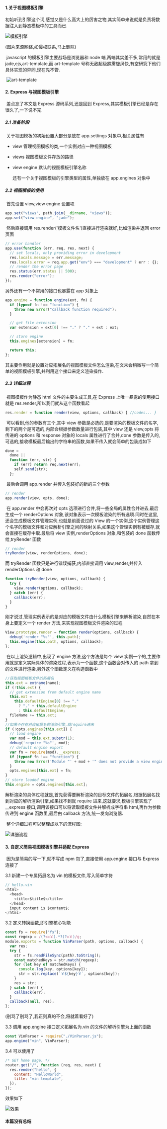 #### 1.关于视图模板引擎

​ 初始听到引擎这个词,感觉又是什么高大上的厉害之物,其实简单来说就是负责将数据注入到静态模板中的工具而已.

![模板引擎](https://oscimg.oschina.net/oscnet/21a0965b-9988-4b08-93be-10cbf06812a7.jpg)

(图片来源网络,如侵权联系,马上删除)

​ javascript 的模板引擎主要战场是浏览器和 node 端,两端其实差不多,常用的就是 jade,ejs,art-template,而 art-template 号称无敌超级霹雳旋风快,有空研究下他们具体实现的异同,现在先不管.

​ ![art-template](https://aui.github.io/art-template/images/chart.png)

#### 2. Express 与视图模板引擎

​ 差点忘了本文是 Express 源码系列,还是回到 Express,其实模板引擎已经是存在很久了,一下说不完.

##### 2.1 准备阶段

​ 关于视图模板的初始设置大部分是放在 app.settings 对象中,相关属性有

- view 管理视图模板的类,一个实例对应一种视图模板

- views 视图模板文件存放的路径

- view engine 默认的视图模板引擎名称

  还有一个关于视图模板的引擎类型的属性,单独放在 app.engines 对象中

##### 2.2 视图模板的使用

​ 首先设置 view,view engine 设置项

```javascript
app.set("views", path.join(__dirname, "views"));
app.set("view engine", "jade");
```

​ 然后直接调用 res.render('模板文件名')直接进行渲染就好,比如渲染并返回 error 页面

```javascript
// error handler
app.use(function (err, req, res, next) {
  // set locals, only providing error in development
  res.locals.message = err.message;
  res.locals.error = req.app.get("env") === "development" ? err : {};
  // render the error page
  res.status(err.status || 500);
  res.render("error");
});
```

另外还有一个不常用的接口也暴露在 app 对象上

```javascript
app.engine = function engine(ext, fn) {
  if (typeof fn !== "function") {
    throw new Error("callback function required");
  }

  // get file extension
  var extension = ext[0] !== "." ? "." + ext : ext;

  // store engine
  this.engines[extension] = fn;

  return this;
};
```

​ 其主要作用就是设置对应拓展名的视图模板文件怎么渲染,在文末会稍微写一个简单的视图模板引擎,并利用这个接口来定义渲染操作.

##### 2.3 详细过程

​ 视图模板作为静态 html 文件的主要生成工具,在 Express 上唯一暴露的使用接口就是 res.render,所以我们就从这个函数看起

```javascript
res.render = function render(view, options, callback) { //codes... }
```

​ 可以看到,他的参数有三个,其中 view 参数是必选的,是要渲染的模板文件的名字,剩下的两个是可选的,内部会根据参数数量进行包装,其中 view 还是 view,opts 将传进的 options 和 response 对象的 locals 属性进行了合并,done 参数是传入的,可选的,接收模板最后输出的字符串的函数,如果不传入就会简单的包装成如下

```javascript
done =
  done ||
  function (err, str) {
    if (err) return req.next(err);
    self.send(str);
  };
```

​ 最后会调用 app.render 并传入包装好的新的三个参数

```javascript
// render
app.render(view, opts, done);
```

​ 在 app.render 中会再次对 opts 选项进行合并,将一些全局的属性合并进去,最后生成一个 renderOptions 对象,该对象表示一次模板渲染的所有选项.同时在这里,还会生成模板文件管理实例,也就是前面说过的 View 的一个实例,这个实例管理这个名字的模板文件和对应解析引擎之间的映射关系,如果这个管理实例有被缓存,就会直接在缓存中取.最后将 view 实例,renderOptions 对象,和包装的 done 函数传给,tryRender 函数

```javascript
// render
tryRender(view, renderOptions, done);
```

而 tryRender 函数只是进行错误捕获,内部直接调用 view,render,并传入 renderOptions 和 done

```javascript
function tryRender(view, options, callback) {
  try {
    view.render(options, callback);
  } catch (err) {
    callback(err);
  }
}
```

​ 刚才说过,管理实例表示的是对应的模板文件由什么模板引擎来解析渲染,自然在本身上要定义一个 render 方法,来实现视图模板文件渲染的过程

```javascript
View.prototype.render = function render(options, callback) {
  debug('render "%s"', this.path);
  this.engine(this.path, options, callback);
};
```

​ 在以上渲染逻辑中,出现了 engine 方法,这个方法是每个 view 实例一个的,主要作用就是定义实际具体的渲染过程,表示为一个函数,这个函数会对传入的 path 拿到的文件进行渲染,另外这个函数定义在构造函数中

```javascript
//获取视图模板文件的拓展名
this.ext = extname(name);
if (!this.ext) {
  // get extension from default engine name
  this.ext =
    this.defaultEngine[0] !== "."
      ? "." + this.defaultEngine
      : this.defaultEngine;
  fileName += this.ext;
}
//如果不存在对应拓展名的渲染引擎,就require进来
if (!opts.engines[this.ext]) {
  // load engine
  var mod = this.ext.substr(1);
  debug('require "%s"', mod);
  // default engine export
  var fn = require(mod).__express;
  if (typeof fn !== "function") {
    throw new Error('Module "' + mod + '" does not provide a view engine.');
  }
  opts.engines[this.ext] = fn;
}
// store loaded engine
this.engine = opts.engines[this.ext];
```

​ 解析渲染的具体过程就是,首先获得要解析渲染的目标文件的拓展名,根据拓展名找到对应的解析渲染引擎,如果找不到就 require 进来,这就要求,模板引擎实现了\_\_express 接口,调用该接口可以将读取模板文件并解析成字符串 html,再作为参数传递到 engine 函数里,最后由 callback 方法,统一发向浏览器.

​ 整个详细过程可以整理成以下的流程图:

![详细流程](1.jpg)

#### 3. 自定义简易视图模板引擎并适配 Express

​ 因为是简易的写一下,就不写成 npm 包了,直接使用 app.engine 接口与 Express 连接了

3.1 新建一个专属拓展名为 vin 的模板文件,写入简单字符

```javascript
// hello.vin
<html>
  <head>
    <title>$title$</title>
  </head>
  input content is $content$;
</html>
```

3.2 定义转换函数,即引擎核心功能

```javascript
const fs = require("fs");
const regexp = /(?<=￥).*?(?=￥)/g;
module.exports = function VinParser(path, options, callback) {
  var res;
  try {
    str = fs.readFileSync(path).toString();
    const matchedKeys = str.match(regexp);
    for (let key of matchedKeys) {
      console.log(key, options[key]);
      str = str.replace(`￥${key}￥`, options[key]);
    }
    res = str;
  } catch (err) {
    callback(err);
  }
  callback(null, res);
};
```

(别骂了别骂了,我正则真的不会,将就着看好了)

3.3 调用 app.engine 接口定义拓展名为.vin 的文件的解析引擎为上面的函数

```javascript
const VinParser = require("./VinParser.js");
app.engine("vin", VinParser);
```

3.4 可以使用了

```javascript
/* GET home page. */
router.get("/", function (req, res, next) {
  res.render("hello", {
    content: "HelloWorld",
    title: "vin template",
  });
});
```

效果如下

![效果](2.png)

#### 本篇没有总结
